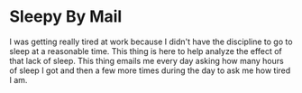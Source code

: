 # Sleepy By Mail

I was getting really tired at work because I didn't have the discipline to go to sleep at a reasonable time.
This thing is here to help analyze the effect of that lack of sleep.
This thing emails me every day asking how many hours of sleep I got and then a few more times during the day to ask me how tired I am.
